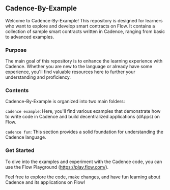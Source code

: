 ## Cadence-By-Example
Welcome to Cadence-By-Example! This repository is designed for learners who want to explore and develop smart contracts on Flow. It contains a collection of sample smart contracts written in Cadence, ranging from basic to advanced examples.

### Purpose
The main goal of this repository is to enhance the learning experience with Cadence. Whether you are new to the language or already have some experience, you'll find valuable resources here to further your understanding and proficiency.

### Contents
Cadence-By-Example is organized into two main folders:

`cadence example`: Here, you'll find various examples that demonstrate how to write code in Cadence and build decentralized applications (dApps) on Flow.

`cadence fun`: This section provides a solid foundation for understanding the Cadence language.

### Get Started
To dive into the examples and experiment with the Cadence code, you can use the Flow Playground (https://play.flow.com/).

Feel free to explore the code, make changes, and have fun learning about Cadence and its applications on Flow!